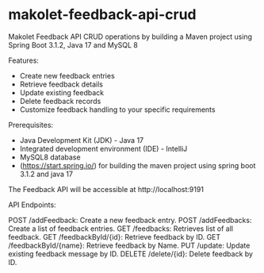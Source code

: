 # makolet-feedback-api-crud
Makolet Feedback API CRUD operations by building a Maven project using Spring Boot 3.1.2, Java 17 and MySQL 8

Features:

- Create new feedback entries
- Retrieve feedback details
- Update existing feedback
- Delete feedback records
- Customize feedback handling to your specific requirements

Prerequisites:

- Java Development Kit (JDK) - Java 17
- Integrated development environment (IDE) - IntelliJ
- MySQL8 database 
- (https://start.spring.io/) for building the maven project using spring boot 3.1.2 and java 17


The Feedback API will be accessible at http://localhost:9191


API Endpoints:

POST /addFeedback: Create a new feedback entry.
POST /addFeedbacks: Create a list of feedback entries.
GET /feedbacks: Retrieves list of all feedback.
GET /feedbackById/{id}: Retrieve feedback by ID.
GET /feedbackById/{name}: Retrieve feedback by Name.
PUT /update: Update existing feedback message by ID.
DELETE /delete/{id}: Delete feedback by ID.
